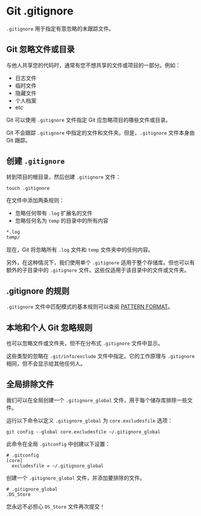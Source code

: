 # Git .gitignore

`.gitignore` 用于指定有意忽略的未跟踪文件。

## Git 忽略文件或目录

与他人共享您的代码时，通常有您不想共享的文件或项目的一部分。例如：

- 日志文件
- 临时文件
- 隐藏文件
- 个人档案
- etc

Git 可以使用 `.gitignore` 文件指定 Git 应忽略项目的哪些文件或目录。

Git 不会跟踪 `.gitignore` 中指定的文件和文件夹。但是，`.gitignore` 文件本身由 Git 跟踪。

## 创建 `.gitignore`

转到项目的根目录，然后创建 `.gitignore` 文件：

```git
touch .gitignore
```

在文件中添加两条规则：

- 忽略任何带有 `.log` 扩展名的文件
- 忽略任何名为 `temp` 的目录中的所有内容

```txt
*.log
temp/
```

现在，Git 将忽略所有 `.log` 文件和 `temp` 文件夹中的任何内容。

另外，在这种情况下，我们使用单个 `.gitignore` 适用于整个存储库。但也可以有额外的子目录中的 `.gitignore` 文件。这些仅适用于该目录中的文件或文件夹。

## .gitignore 的规则

`.gitignore` 文件中匹配模式的基本规则可以查阅 [PATTERN FORMAT](https://git-scm.com/docs/gitignore#_pattern_format)。

## 本地和个人 Git 忽略规则

也可以忽略文件或文件夹，但不在分布式 `.gitignore` 文件中显示。

这些类型的忽略在 `.git/info/exclude` 文件中指定。它的工作原理与 `.gitignore` 相同，但不会显示给其他任何人。

## 全局排除文件

我们可以在全局创建一个 `.gitignore_global` 文件，用于每个储存库排除一些文件。

运行以下命令以定义 `.gitignore_global` 为 `core.excludesfile` 选项：

```git
git config --global core.excludesfile ~/.gitignore_global
```

此命令在全局 `.gitconfig` 中创建以下设置：

```git
# .gitconfig
[core]
  excludesfile = ~/.gitignore_global
```

创建一个 `.gitignore_global` 文件，并添加要排除的文件。

```git
# .gitignore_global
.DS_Store
```

您永远不必担心 `DS_Store` 文件再次提交！

<!-- https://www.stefanjudis.com/today-i-learned/git-supports-global-gitignore-files/ -->
